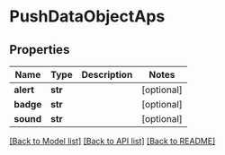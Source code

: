 # PushDataObjectAps

## Properties
Name | Type | Description | Notes
------------ | ------------- | ------------- | -------------
**alert** | **str** |  | [optional] 
**badge** | **str** |  | [optional] 
**sound** | **str** |  | [optional] 

[[Back to Model list]](../README.md#documentation-for-models) [[Back to API list]](../README.md#documentation-for-api-endpoints) [[Back to README]](../README.md)


